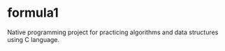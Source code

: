 # formula1
Native programming project for practicing algorithms and data structures using C language.
